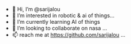 - 👋 Hi, I’m @sarijalou
- 👀 I’m interested in robotic & ai of things...
- 🌱 I’m currently learning AI of things 
- 💞️ I’m looking to collaborate on nasa ...
- 📫  reach me at https://github.com/sarijalou ...
